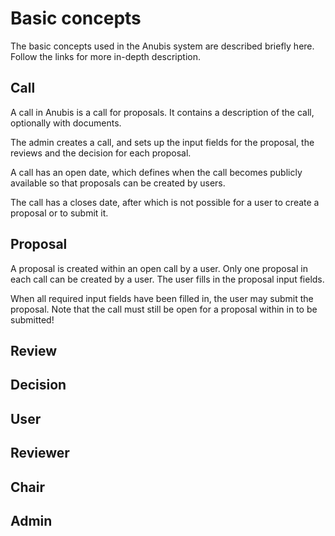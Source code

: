 Basic concepts
==============

The basic concepts used in the Anubis system are described briefly
here. Follow the links for more in-depth description.

Call
----

A call in Anubis is a call for proposals. It contains a description of
the call, optionally with documents.

The admin creates a call, and sets up the input fields for the
proposal, the reviews and the decision for each proposal.

A call has an open date, which defines when the call becomes publicly
available so that proposals can be created by users.

The call has a closes date, after which is not possible for a user to
create a proposal or to submit it.

Proposal
--------

A proposal is created within an open call by a user. Only one proposal
in each call can be created by a user. The user fills in the proposal
input fields.

When all required input fields have been filled in, the user may
submit the proposal. Note that the call must still be open for a
proposal within in to be submitted!

Review
------

Decision
--------

User
----

Reviewer
--------

Chair
-----

Admin
-----
